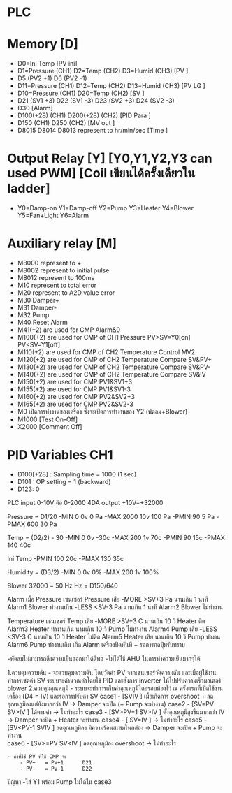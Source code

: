 # PLC 

# Memory [D]
- D0=Ini Temp								[PV ini]
- D1=Pressure	(CH1) 	D2=Temp		(CH2) 	D3=Humid	(CH3) 	[PV ]
- D5 		(PV2 +1)	D6 		(PV2 -1)
- D11=Pressure	(CH1) 	D12=Temp	(CH2) 	D13=Humid	(CH3) 	[PV LG	]
- D10=Pressure	(CH1)	D20=Temp	(CH2)				[SV ]
- D21 (SV1 +3)	D22 (SV1 -3)	D23 (SV2 +3)	D24 (SV2 -3)
- D30									[Alarm]
- D100(+28)	(CH1) 	D200(+28)	(CH2)				[PID Para	]
- D150		(CH1)	D250		(CH2)				[MV out	]
- D8015 	D8014	D8013 	represent to hr/min/sec				[Time	]

# Output Relay [Y]		[Y0,Y1,Y2,Y3 can used PWM]	[Coil เขียนได้ครั้งเดียวใน ladder]
- Y0=Damp-on	Y1=Damp-off 	Y2=Pump		Y3=Heater	Y4=Blower 	Y5=Fan+Light	Y6=Alarm

# Auxiliary relay [M]
- M8000 represent to +
- M8002 represent to initial pulse
- M8012 represent to 100ms
- M10 represent to total error
- M20 represent to A2D value error
- M30 Damper+
- M31 Damper-
- M32 Pump
- M40 Reset Alarm
- M41(+2) are used for CMP Alarm&0
- M100(+2) are used for CMP of CH1 Pressure 		PV>SV=Y0[on]	PV<SV=Y1[off]
- M110(+2) are used for CMP of CH2 Temperature 	Control MV2
- M120(+2) are used for CMP of CH2 Temperature 	Compare SV&PV+
- M130(+2) are used for CMP of CH2 Temperature 	Compare SV&PV-
- M140(+2) are used for CMP of CH2 Temperature 	Compare SV&IV
- M150(+2) are used for CMP PV1&SV1+3
- M155(+2) are used for CMP PV1&SV1-3
- M160(+2) are used for CMP PV2&SV2+3
- M165(+2) are used for CMP PV2&SV2-3
- M0 เปิดการทำงานของเครื่อง ซึ่งจะเปิดการทำงานของ Y2 (พัดลม+Blower)
- M1000 	[Test On-Off]
- X2000 	[Comment Off]

# PID Variables CH1
- D100[+28] : Sampling time = 1000 (1 sec)
- D101 : OP setting = 1 (backward)
- D123: 0

PLC input 0-10V คือ 0-2000
4DA output +10V=+32000

Pressure 		= D1/20
-MIN	0	0v	0 Pa
-MAX	2000	10v	100 Pa
-PMIN	90		5 Pa
-PMAX	600		30 Pa

Temp 		= (D2/2) - 30
-MIN	0	0v 	-30c
-MAX	200	1v 	 70c
-PMIN	90		15c
-PMAX	140		40c

Ini Temp
-PMIN	100		20c
-PMAX	130		35c

Humidity		= (D3/2)
-MIN	0	0v	0%
-MAX	200	1v	100%

Blower 			32000 = 50 Hz
Hz = D150/640

Alarm เมื่อ
Pressure เซนเซอร์ Pressure เสีย
-MORE	>SV+3 Pa		นานเกิน 1 นาที			Alarm1 Blower ทำงานเกิน
-LESS	<SV-3  Pa		นานเกิน 1 นาที			Alarm2 Blower ไม่ทำงาน

Temperature เซนเซอร์ Temp เสีย
-MORE	>SV+3 C		นานเกิน 10 วิ	Heater ติด		Alarm3 Heater ทำงานเกิน
			นานเกิน 10 วิ	Pump ไม่ทำงาน	Alarm4 Pump เสีย
-LESS	<SV-3  C		นานเกิน 10 วิ	Heater ไม่ติด	Alarm5 Heater เสีย
			นานเกิน 10 วิ	Pump ทำงาน	Alarm6 Pump ทำงานเกิน
เกิด Alarm เครื่องปิดทันที + รอการกดปุ่มรับทราบ

-พัดลมไม่สามารถดึงความเย็นออกมาได้ดีพอ
-ไม่ได้ใช้ AHU ในการทำความเย็นมากๆได้

1.ควบคุมความดัน
	- จะควบคุมความดัน โดยวัดค่า PV จากเซนเซอร์วัดความดัน และเมื่อผู้ใช้งานทำการเซตค่า SV ระบบจะคำนวณค่าโดยใช้ PID และสั่งการ inverter ให้ไปปรับความเร็วมอเตอร์ blower
2.ควบคุมอุณหภูมิ
	- ระบบจะทำการเก็บค่าอุณหภูมิโดยรอบห้องไว้ ณ ครั้งแรกที่เปิดใช้งานเครื่อง (D4 = IV) และรอการปรับค่า SV
	case1	- [SV<PV-1	SV>IV		] เมื่อเกิดการ overshoot + ลดอุณหภูมิลงแต่ยังมากกว่า IV 	-> Damper จะเปิด (+ Pump จะทำงาน)
	case2	- [SV=PV		SV>IV		] ได้ตามค่า						-> ไม่ทำอะไร
	case3	- [SV>PV+1	SV>IV		] ตั้งอุณหภูมิสูงขึ้นมากกว่า IV 				-> Damper จะปิด + Heater จะทำงาน
	case4	- [		SV=IV		] 						-> ไม่ทำอะไร
	case5	- [SV<PV-1	SV<IV	PV>IV	] ลดอุณหภูมิลง มีความร้อนสะสมในกล่อง			-> Damper จะเปิด + Pump จะทำงาน  
	case6	- [SV>=PV		SV<IV		] ลดอุณหภูมิลง overshoot				-> ไม่ทำอะไร

	- ค่าที่ใช้ PV ที่ใช้ CMP จะ
		- PV+	= PV+1 		D21
		- PV- 	= PV-1		D22

ปัญหา
	-ใส่ Y1 พร้อม Pump ไม่ได้ใน case3